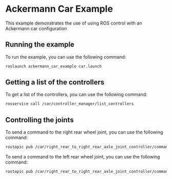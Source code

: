 # Ackermann Car Example

This example demonstrates the use of using ROS control with an Ackermann car configuration

## Running the example

To run the example, you can use the following command:

```bash
roslaunch ackermann_car_example car.launch
```

## Getting a list of the controllers

To get a list of the controllers, you can use the following command:

```bash
rosservice call /car/controller_manager/list_controllers
```

## Controlling the joints

To send a command to the right rear wheel joint, you can use the following command:

```bash
rostopic pub /car/right_rear_to_right_rear_axle_joint_controller/command std_msgs/Float64 "data: 1.0"
```

To send a command to the left rear wheel joint, you can use the following command:

```bash
rostopic pub /car/right_rear_to_right_rear_axle_joint_controller/command std_msgs/Float64 "data: 1.0"
```
